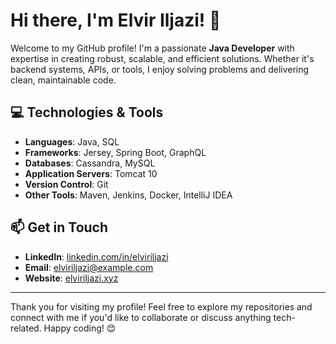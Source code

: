 # Hi there, I'm Elvir Iljazi! 👋

Welcome to my GitHub profile! I'm a passionate **Java Developer** with expertise in creating robust, scalable, and efficient solutions. Whether it's backend systems, APIs, or tools, I enjoy solving problems and delivering clean, maintainable code.

## 💻 Technologies & Tools

- **Languages**: Java, SQL
- **Frameworks**: Jersey, Spring Boot, GraphQL
- **Databases**: Cassandra, MySQL
- **Application Servers**: Tomcat 10
- **Version Control**: Git
- **Other Tools**: Maven, Jenkins, Docker, IntelliJ IDEA

## 📫 Get in Touch

- **LinkedIn**: [linkedin.com/in/elviriljazi](https://www.linkedin.com/in/elviriljazi)  
- **Email**: [elviriljazi@example.com](mailto:contact@elviriljazi.xyz)  
- **Website**: [elviriljazi.xyz](https://elviriljazi.xyz)

---

Thank you for visiting my profile! Feel free to explore my repositories and connect with me if you'd like to collaborate or discuss anything tech-related. Happy coding! 😊
